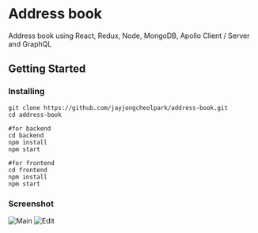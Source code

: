 # Address book

Address book using React, Redux, Node, MongoDB, Apollo Client / Server and GraphQL

## Getting Started

### Installing

```
git clone https://github.com/jayjongcheolpark/address-book.git
cd address-book

#for backend
cd backend
npm install
npm start

#for frontend
cd frontend
npm install
npm start

```

### Screenshot

![Main](https://user-images.githubusercontent.com/13275149/38463145-f38dcece-3ac1-11e8-980c-9f2285209dab.png)
![Edit](https://user-images.githubusercontent.com/13275149/38472383-29b7a598-3b4d-11e8-9369-0a012dd237fd.png)

